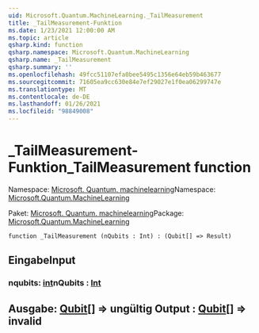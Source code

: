 ```yaml
---
uid: Microsoft.Quantum.MachineLearning._TailMeasurement
title: _TailMeasurement-Funktion
ms.date: 1/23/2021 12:00:00 AM
ms.topic: article
qsharp.kind: function
qsharp.namespace: Microsoft.Quantum.MachineLearning
qsharp.name: _TailMeasurement
qsharp.summary: ''
ms.openlocfilehash: 49fcc51107efa0bee5495c1356e64eb59b463677
ms.sourcegitcommit: 71605ea9cc630e84e7ef29027e1f0ea06299747e
ms.translationtype: MT
ms.contentlocale: de-DE
ms.lasthandoff: 01/26/2021
ms.locfileid: "98849008"
---
```

# <a name="_tailmeasurement-function"></a><span data-ttu-id="ecd2a-102">_TailMeasurement-Funktion</span><span class="sxs-lookup"><span data-stu-id="ecd2a-102">_TailMeasurement function</span></span>

<span data-ttu-id="ecd2a-103">Namespace: [Microsoft. Quantum. machinelearning](xref:Microsoft.Quantum.MachineLearning)</span><span class="sxs-lookup"><span data-stu-id="ecd2a-103">Namespace: [Microsoft.Quantum.MachineLearning](xref:Microsoft.Quantum.MachineLearning)</span></span>

<span data-ttu-id="ecd2a-104">Paket: [Microsoft. Quantum. machinelearning](https://nuget.org/packages/Microsoft.Quantum.MachineLearning)</span><span class="sxs-lookup"><span data-stu-id="ecd2a-104">Package: [Microsoft.Quantum.MachineLearning](https://nuget.org/packages/Microsoft.Quantum.MachineLearning)</span></span>




```qsharp
function _TailMeasurement (nQubits : Int) : (Qubit[] => Result)
```


## <a name="input"></a><span data-ttu-id="ecd2a-105">Eingabe</span><span class="sxs-lookup"><span data-stu-id="ecd2a-105">Input</span></span>

### <a name="nqubits--int"></a><span data-ttu-id="ecd2a-106">nqubits: [int](xref:microsoft.quantum.lang-ref.int)</span><span class="sxs-lookup"><span data-stu-id="ecd2a-106">nQubits : [Int](xref:microsoft.quantum.lang-ref.int)</span></span>





## <a name="output--qubit--__invalidresult__"></a><span data-ttu-id="ecd2a-107">Ausgabe: [Qubit](xref:microsoft.quantum.lang-ref.qubit)[] => __ungültig <Result>__</span><span class="sxs-lookup"><span data-stu-id="ecd2a-107">Output : [Qubit](xref:microsoft.quantum.lang-ref.qubit)[] => __invalid<Result>__</span></span> 


